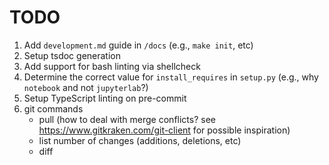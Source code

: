 # TODO

1.  Add `development.md` guide in `/docs` (e.g., `make init`, etc)
2.  Setup tsdoc generation
3.  Add support for bash linting via shellcheck
4.  Determine the correct value for `install_requires` in `setup.py` (e.g., why `notebook` and not `jupyterlab`?)
5.  Setup TypeScript linting on pre-commit
6.  git commands
    -   pull (how to deal with merge conflicts? see https://www.gitkraken.com/git-client for possible inspiration)
    -   list number of changes (additions, deletions, etc)
    -   diff
